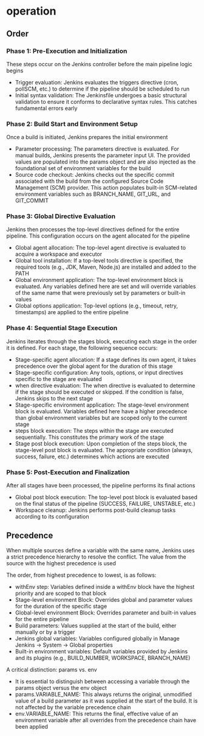 # operation

## Order

### Phase 1: Pre-Execution and Initialization

These steps occur on the Jenkins controller before the main pipeline logic begins

- Trigger evaluation: Jenkins evaluates the triggers directive (cron, pollSCM, etc.) to determine if the pipeline should be scheduled to run
- Initial syntax validation: The Jenkinsfile undergoes a basic structural validation to ensure it conforms to declarative syntax rules. This catches fundamental errors early

### Phase 2: Build Start and Environment Setup

Once a build is initiated, Jenkins prepares the initial environment

- Parameter processing: The parameters directive is evaluated. For manual builds, Jenkins presents the parameter input UI. The provided values are populated into the params object and are also injected as the foundational set of environment variables for the build
- Source code checkout: Jenkins checks out the specific commit associated with the build from the configured Source Code Management (SCM) provider. This action populates built-in SCM-related environment variables such as BRANCH_NAME, GIT_URL, and GIT_COMMIT

### Phase 3: Global Directive Evaluation

Jenkins then processes the top-level directives defined for the entire pipeline. This configuration occurs on the agent allocated for the pipeline

- Global agent allocation: The top-level agent directive is evaluated to acquire a workspace and executor
- Global tool installation: If a top-level tools directive is specified, the required tools (e.g., JDK, Maven, Node.js) are installed and added to the PATH
- Global environment application: The top-level environment block is evaluated. Any variables defined here are set and will override variables of the same name that were previously set by parameters or built-in values
- Global options application: Top-level options (e.g., timeout, retry, timestamps) are applied to the entire pipeline

### Phase 4: Sequential Stage Execution

Jenkins iterates through the stages block, executing each stage in the order it is defined. For each stage, the following sequence occurs:

- Stage-specific agent allocation: If a stage defines its own agent, it takes precedence over the global agent for the duration of this stage
- Stage-specific configuration: Any tools, options, or input directives specific to the stage are evaluated
- when directive evaluation: The when directive is evaluated to determine if the stage should be executed or skipped. If the condition is false, Jenkins skips to the next stage
- Stage-specific environment application: The stage-level environment block is evaluated. Variables defined here have a higher precedence than global environment variables but are scoped only to the current stage
- steps block execution: The steps within the stage are executed sequentially. This constitutes the primary work of the stage
- Stage post block execution: Upon completion of the steps block, the stage-level post block is evaluated. The appropriate condition (always, success, failure, etc.) determines which actions are executed

### Phase 5: Post-Execution and Finalization

After all stages have been processed, the pipeline performs its final actions

- Global post block execution: The top-level post block is evaluated based on the final status of the pipeline (SUCCESS, FAILURE, UNSTABLE, etc.)
- Workspace cleanup: Jenkins performs post-build cleanup tasks according to its configuration

## Precedence

When multiple sources define a variable with the same name, Jenkins uses a strict precedence hierarchy to resolve the conflict. The value from the source with the highest precedence is used

The order, from highest precedence to lowest, is as follows:

- withEnv step: Variables defined inside a withEnv block have the highest priority and are scoped to that block
- Stage-level environment Block: Overrides global and parameter values for the duration of the specific stage
- Global-level environment Block: Overrides parameter and built-in values for the entire pipeline
- Build parameters: Values supplied at the start of the build, either manually or by a trigger
- Jenkins global variables: Variables configured globally in Manage Jenkins &rarr; System &rarr; Global properties
- Built-in environment variables: Default variables provided by Jenkins and its plugins (e.g., BUILD_NUMBER, WORKSPACE, BRANCH_NAME)

A critical distinction: params vs. env

- It is essential to distinguish between accessing a variable through the params object versus the env object
- params.VARIABLE_NAME: This always returns the original, unmodified value of a build parameter as it was supplied at the start of the build. It is not affected by the variable precedence chain
- env.VARIABLE_NAME: This returns the final, effective value of an environment variable after all overrides from the precedence chain have been applied